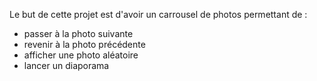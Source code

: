 

Le but de cette projet est d'avoir un carrousel de photos permettant de :

- passer à la photo suivante
- revenir à la photo précédente
- afficher une photo aléatoire
- lancer un diaporama